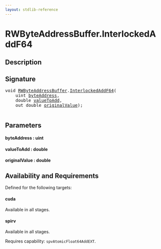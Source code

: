 ```yaml
---
layout: stdlib-reference
---
```


# RWByteAddressBuffer\.InterlockedAddF64

## Description





## Signature 

<pre>
<span class="code_keyword">void</span> <a href="../types/rwbyteaddressbuffer-0126d/index.html" class="code_type">RWByteAddressBuffer</a>.<a href="interlockedaddf64-0be.html">InterlockedAddF64</a>(
    <span class="code_keyword">uint</span> <a href="interlockedaddf64-0be.html#decl-byteAddress" class="code_param">byteAddress</a>,
    <span class="code_keyword">double</span> <a href="interlockedaddf64-0be.html#decl-valueToAdd" class="code_param">valueToAdd</a>,
    <span class="code_keyword">out</span> <span class="code_keyword">double</span> <a href="interlockedaddf64-0be.html#decl-originalValue" class="code_param">originalValue</a>);

</pre>

## Parameters

####  <a id="decl-byteAddress"></a>byteAddress  : uint
####  <a id="decl-valueToAdd"></a>valueToAdd  : double
####  <a id="decl-originalValue"></a>originalValue  : double

## Availability and Requirements

Defined for the following targets:

#### cuda
Available in all stages.

#### spirv
Available in all stages.

Requires capability: `spvAtomicFloat64AddEXT`.


